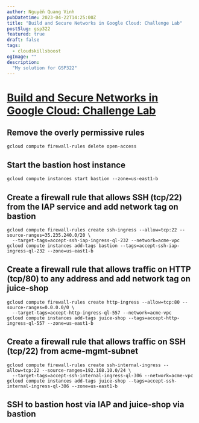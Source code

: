 ```yaml
---
author: Nguyễn Quang Vinh
pubDatetime: 2023-04-22T14:25:00Z
title: "Build and Secure Networks in Google Cloud: Challenge Lab"
postSlug: gsp322
featured: true
draft: false
tags:
  - cloudskillsboost
ogImage: ""
description:
  "My solution for GSP322"
---
```


# [Build and Secure Networks in Google Cloud: Challenge Lab](https://www.cloudskillsboost.google/focuses/12068?parent=catalog)

## Remove the overly permissive rules
```
gcloud compute firewall-rules delete open-access
```

## Start the bastion host instance
```
gcloud compute instances start bastion --zone=us-east1-b
```

## Create a firewall rule that allows SSH (tcp/22) from the IAP service and add network tag on bastion
```
gcloud compute firewall-rules create ssh-ingress --allow=tcp:22 --source-ranges=35.235.240.0/20 \
  --target-tags=accept-ssh-iap-ingress-ql-232 --network=acme-vpc
gcloud compute instances add-tags bastion --tags=accept-ssh-iap-ingress-ql-232 --zone=us-east1-b
```

## Create a firewall rule that allows traffic on HTTP (tcp/80) to any address and add network tag on juice-shop
```
gcloud compute firewall-rules create http-ingress --allow=tcp:80 --source-ranges=0.0.0.0/0 \
  --target-tags=accept-http-ingress-ql-557 --network=acme-vpc
gcloud compute instances add-tags juice-shop --tags=accept-http-ingress-ql-557 --zone=us-east1-b
```

## Create a firewall rule that allows traffic on SSH (tcp/22) from acme-mgmt-subnet
```
gcloud compute firewall-rules create ssh-internal-ingress --allow=tcp:22 --source-ranges=192.168.10.0/24 \
  --target-tags=accept-ssh-internal-ingress-ql-306 --network=acme-vpc
gcloud compute instances add-tags juice-shop --tags=accept-ssh-internal-ingress-ql-306 --zone=us-east1-b
```

## SSH to bastion host via IAP and juice-shop via bastion